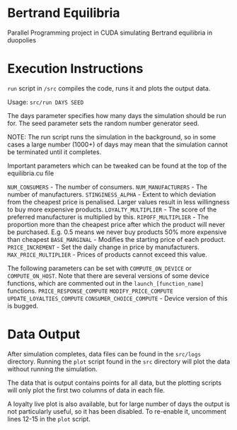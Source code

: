 Bertrand Equilibria
===================

Parallel Programming project in CUDA simulating Bertrand equilibria in duopolies

Execution Instructions
===================
`run` script in `/src` compiles the code, runs it and plots the output data.

Usage: `src/run DAYS SEED`

The days parameter specifies how many days the simulation should be run for.
The seed parameter sets the random number generator seed.

NOTE: The run script runs the simulation in the background, so in some cases
a large number (1000+) of days may mean that the simulation cannot be terminated
until it completes.

Important parameters which can be tweaked can be found at the top of the equilibria.cu file

`NUM_CONSUMERS` - The number of consumers.
`NUM_MANUFACTURERS` - The number of manufacturers.
`STINGINESS_ALPHA` - Extent to which deviation from the cheapest price is penalised. Larger values result in less willingness to buy more expensive products.
`LOYALTY_MULTIPLIER` - The score of the preferred manufacturer is multiplied by this.
`RIPOFF_MULTIPLIER` - The proportion more than the cheapest price after which the product will never be purchased. E.g. 0.5 means we never buy products 50% more expensive than cheapest
`BASE_MARGINAL` - Modifies the starting price of each product.
`PRICE_INCREMENT` - Set the daily change in price by manufacturers.
`MAX_PRICE_MULTIPLIER` - Prices of products cannot exceed this value.

The following parameters can be set with `COMPUTE_ON_DEVICE` or `COMPUTE_ON_HOST`. Note that there are several versions of some device functions, which are commented out in the `launch_[function_name]` functions.
`PRICE_RESPONSE_COMPUTE`
`MODIFY_PRICE_COMPUTE`
`UPDATE_LOYALTIES_COMPUTE`
`CONSUMER_CHOICE_COMPUTE` - Device version of this is bugged.

Data Output
==================
After simulation completes, data files can be found in the `src/logs` directory. Running the `plot` script found in the `src` directory will plot the data without running the simulation.

The data that is output contains points for all data, but the plotting scripts will only plot the first two columns of data in each file.

A loyalty live plot is also available, but for large number of days the output is not particularly useful, so it has been disabled. To re-enable it, uncomment lines 12-15 in the `plot` script.